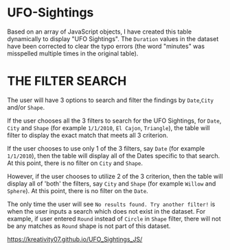 # UFO-Sightings

Based on an array of JavaScript objects, I have created this table dynamically to display "UFO Sightings". The `Duration` values in the dataset have been corrected to clear the typo errors (the word "minutes" was misspelled multiple times in the original table). 

# THE FILTER SEARCH
The user will have 3 options to search and filter the findings by `Date`,`City` and/or `Shape`. 

If the user chooses all the 3 filters to search for the UFO Sightings, for `Date`, `City` and `Shape` (for example `1/1/2010`, `El Cajon`, `Triangle`), the table will filter to display the exact match that meets all 3 criterion.

If the user chooses to use only 1 of the 3 filters, say `Date` (for example `1/1/2010`), then the table will display all of the Dates specific to that search. At this point, there is no filter on `City` and `Shape`.

However, if the user chooses to utilize 2 of the 3 criterion, then the table will display all of 'both' the filters, say `City` and `Shape` (for example `Willow` and `Sphere`). At this point, there is no filter on the `Date`.

The only time the user will see `No results found. Try another filter!` is when the user inputs a search which does not exist in the dataset. For example, if user entered `Round` instead of `Circle` in `Shape` filter, there will not be any matches as `Round` shape is not part of this dataset.

https://kreativity07.github.io/UFO_Sightings_JS/
